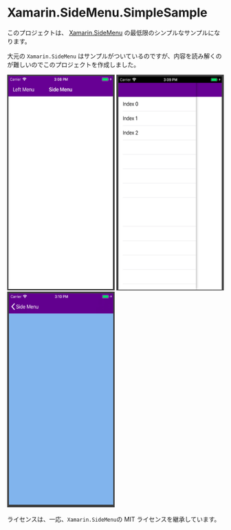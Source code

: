 # Xamarin.SideMenu.SimpleSample

このプロジェクトは、 [Xamarin.SideMenu](https://github.com/TheEightBot/Xamarin.SideMenu) の最低限のシンプルなサンプルになります。

大元の `Xamarin.SideMenu` はサンプルがついているのですが、内容を読み解くのが難しいのでこのプロジェクトを作成しました。

<img src="https://github.com/fnya/Xamarin.SideMenu.SimpleSample/blob/master/Xamarin.SideMenu.SimpleSample/Resources/img01.png" width="250" height="500"> <img src="https://github.com/fnya/Xamarin.SideMenu.SimpleSample/blob/master/Xamarin.SideMenu.SimpleSample/Resources/img02.png" width="250"  height="500"> <img src="https://github.com/fnya/Xamarin.SideMenu.SimpleSample/blob/master/Xamarin.SideMenu.SimpleSample/Resources/img03.png" width="250" height="500">

ライセンスは、一応、`Xamarin.SideMenu`の MIT ライセンスを継承しています。
